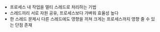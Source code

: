 - 프로세스 내 작업을 멀티 스레드로 처리하는 기법
- 스레드끼리 서로 자원 공유, 프로세스보다 가벼워 효율성 높다
- 한 스레드 문제시 다른 스레드에도 영향을 끼쳐 크게는 프로세스까지 영향 줄 수 있는 단점 존재